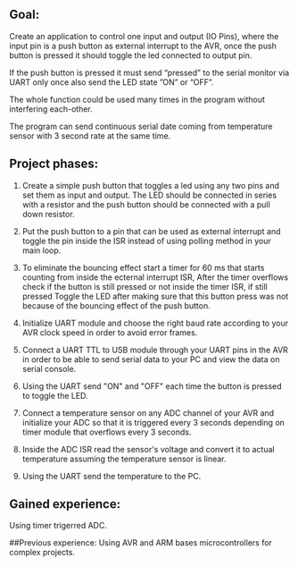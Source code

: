 ## Goal:

Create an application  to control one input and output (IO Pins), where the input pin is a push button as external interrupt to the AVR,
once the push button is pressed it should toggle the led connected to output pin.

If the push button is pressed it must send “pressed” to the serial monitor via UART only once also send the LED state ”ON” or “OFF”.

The whole function could be used many times in the program without interfering each-other.

The program can send continuous serial date coming from temperature sensor with 3 second rate at the same time.

## Project phases:
1. Create a simple push button that toggles a led using any two pins and set them as input and output.
The LED should be connected in series with a resistor and the push button should be connected with a pull down resistor.

2. Put the push button to a pin that can be used as external interrupt and toggle the pin inside the ISR instead of using polling method in 
your main loop.

3. To eliminate the bouncing effect start a timer for 60 ms that starts counting from inside the ecternal interrupt ISR, After the timer overflows
check if the button is still pressed or not inside the timer ISR, if still pressed Toggle the LED after making sure that this button press was 
not because of the bouncing effect of the push button.

4. Initialize UART module and choose the right baud rate according to your AVR clock speed in order to avoid error frames.

5. Connect a UART TTL to USB module through your UART pins in the AVR in order to be able to send serial data to your PC and view the data on serial console.

6. Using the UART send "ON" and "OFF" each time the button is pressed to toggle the LED.

7. Connect a temperature sensor on any ADC channel of your AVR and initialize your ADC so that it is triggered every 3 seconds
depending on timer module that overflows every 3 seconds.

8. Inside the ADC ISR read the sensor's voltage and convert it to actual temperature assuming the temperature sensor is linear.

9. Using the UART send the temperature to the PC.

## Gained experience:
Using timer trigerred ADC.

##Previous experience:
Using AVR and ARM bases microcontrollers for complex projects.
